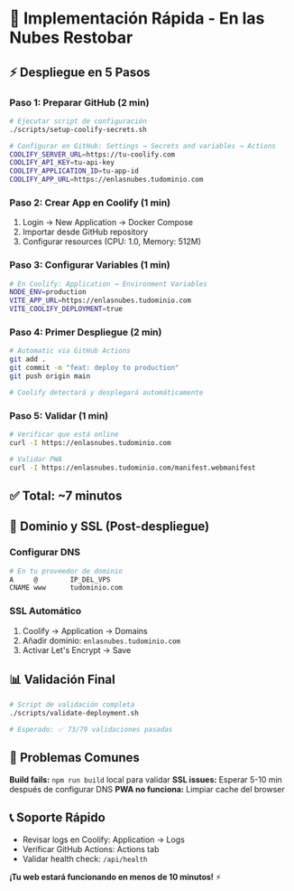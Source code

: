 # 🚀 Implementación Rápida - En las Nubes Restobar

## ⚡ Despliegue en 5 Pasos

### Paso 1: Preparar GitHub (2 min)
```bash
# Ejecutar script de configuración
./scripts/setup-coolify-secrets.sh

# Configurar en GitHub: Settings → Secrets and variables → Actions
COOLIFY_SERVER_URL=https://tu-coolify.com
COOLIFY_API_KEY=tu-api-key
COOLIFY_APPLICATION_ID=tu-app-id
COOLIFY_APP_URL=https://enlasnubes.tudominio.com
```

### Paso 2: Crear App en Coolify (1 min)
1. Login → New Application → Docker Compose
2. Importar desde GitHub repository
3. Configurar resources (CPU: 1.0, Memory: 512M)

### Paso 3: Configurar Variables (1 min)
```bash
# En Coolify: Application → Environment Variables
NODE_ENV=production
VITE_APP_URL=https://enlasnubes.tudominio.com
VITE_COOLIFY_DEPLOYMENT=true
```

### Paso 4: Primer Despliegue (2 min)
```bash
# Automatic via GitHub Actions
git add .
git commit -m "feat: deploy to production"
git push origin main

# Coolify detectará y desplegará automáticamente
```

### Paso 5: Validar (1 min)
```bash
# Verificar que está online
curl -I https://enlasnubes.tudominio.com

# Validar PWA
curl -I https://enlasnubes.tudominio.com/manifest.webmanifest
```

## ✅ **Total: ~7 minutos**

## 🔧 Dominio y SSL (Post-despliegue)

### Configurar DNS
```bash
# En tu proveedor de dominio
A     @        IP_DEL_VPS
CNAME www      tudominio.com
```

### SSL Automático
1. Coolify → Application → Domains
2. Añadir dominio: `enlasnubes.tudominio.com`
3. Activar Let's Encrypt → Save

## 📊 Validación Final

```bash
# Script de validación completa
./scripts/validate-deployment.sh

# Esperado: ✅ 73/79 validaciones pasadas
```

## 🚨 Problemas Comunes

**Build fails:** `npm run build` local para validar
**SSL issues:** Esperar 5-10 min después de configurar DNS
**PWA no funciona:** Limpiar cache del browser

## 📞 Soporte Rápido

- Revisar logs en Coolify: Application → Logs
- Verificar GitHub Actions: Actions tab
- Validar health check: `/api/health`

**¡Tu web estará funcionando en menos de 10 minutos!** ⚡